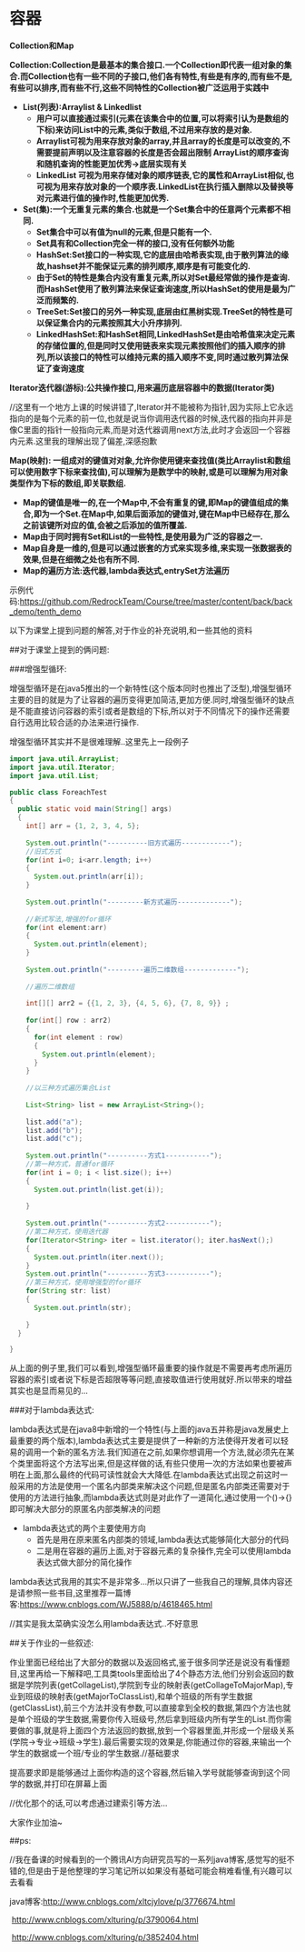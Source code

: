 # 容器

**Collection和Map**

**Collection:Collection是最基本的集合接口.一个Collection即代表一组对象的集合.而Collection也有一些不同的子接口,他们各有特性,有些是有序的,而有些不是,有些可以排序,而有些不行,这些不同特性的Collection被广泛运用于实践中**

- **List(列表):Arraylist & Linkedlist** 
  - **用户可以直接通过索引(元素在该集合中的位置,可以将索引认为是数组的下标)来访问List中的元素,类似于数组,不过用来存放的是对象.**
  - **Arraylist可视为用来存放对象的array,并且array的长度是可以改变的,不需要提前声明以及注意容器的长度是否会超出限制  ArrayList的顺序查询和随机查询的性能更加优秀->底层实现有关**
  - **LinkedList 可视为用来存储对象的顺序链表,它的属性和ArrayList相似,也可视为用来存放对象的一个顺序表.LinkedList在执行插入删除以及替换等对元素进行值的操作时,性能更加优秀.**
- **Set(集):一个无重复元素的集合.也就是一个Set集合中的任意两个元素都不相同.**
  - **Set集合中可以有值为null的元素,但是只能有一个.**
  - **Set具有和Collection完全一样的接口,没有任何额外功能**
  - **HashSet:Set接口的一种实现,它的底层由哈希表实现,由于散列算法的缘故,hashset并不能保证元素的排列顺序,顺序是有可能变化的.**
  - **由于Set的特性是集合内没有重复元素,所以对Set最经常做的操作是查询.而HashSet使用了散列算法来保证查询速度,所以HashSet的使用是最为广泛而频繁的.**
  - **TreeSet:Set接口的另外一种实现,底层由红黑树实现.TreeSet的特性是可以保证集合内的元素按照其大小升序排列.**
  - **LinkedHashSet:和HashSet相同,LinkedHashSet是由哈希值来决定元素的存储位置的,但是同时又使用链表来实现元素按照他们的插入顺序的排列,所以该接口的特性可以维持元素的插入顺序不变,同时通过散列算法保证了查询速度**

**Iterator迭代器(游标):公共操作接口,用来遍历底层容器中的数据(Iterator类)**

//这里有一个地方上课的时候讲错了,Iterator并不能被称为指针,因为实际上它永远指向的是每个元素的前一位,也就是说当你调用迭代器的时候,迭代器的指向并非是像C里面的指针一般指向元素,而是对迭代器调用next方法,此时才会返回一个容器内元素.这里我的理解出现了偏差,深感抱歉

**Map(映射):  一组成对的键值对对象,允许你使用键来查找值(类比Arraylist和数组可以使用数字下标来查找值),可以理解为是数学中的映射,或是可以理解为用对象类型作为下标的数组,即关联数组.**

- **Map的键值是唯一的,在一个Map中,不会有重复的键,即Map的键值组成的集合,即为一个Set.在Map中,如果后面添加的键值对,键在Map中已经存在,那么之前该键所对应的值,会被之后添加的值所覆盖.**
- **Map由于同时拥有Set和List的一些特性,是使用最为广泛的容器之一.**
- **Map自身是一维的,但是可以通过嵌套的方式来实现多维,来实现一张数据表的效果,但是在细微之处也有所不同.**
- **Map的遍历方法:迭代器,lambda表达式,entrySet方法遍历**




示例代码:https://github.com/RedrockTeam/Course/tree/master/content/back/back_demo/tenth_demo



以下为课堂上提到问题的解答,对于作业的补充说明,和一些其他的资料



##对于课堂上提到的俩问题:

###增强型循环:

增强型循环是在java5推出的一个新特性(这个版本同时也推出了泛型),增强型循环主要的目的就是为了让容器的遍历变得更加简洁,更加方便.同时,增强型循环的缺点是不能直接访问容器的索引或者是数组的下标,所以对于不同情况下的操作还需要自行选用比较合适的办法来进行操作.

增强型循环其实并不是很难理解..这里先上一段例子

```java
import java.util.ArrayList;
import java.util.Iterator;
import java.util.List;

public class ForeachTest
{
  public static void main(String[] args)
  {
    int[] arr = {1, 2, 3, 4, 5};
    
    System.out.println("----------旧方式遍历------------");
    //旧式方式    
    for(int i=0; i<arr.length; i++)
    {
      System.out.println(arr[i]);
    }
    
    System.out.println("---------新方式遍历-------------");
    
    //新式写法,增强的for循环
    for(int element:arr)
    {
      System.out.println(element);
    }
    
    System.out.println("---------遍历二维数组-------------");
    
    //遍历二维数组
    
    int[][] arr2 = {{1, 2, 3}, {4, 5, 6}, {7, 8, 9}} ;
    
    for(int[] row : arr2)
    {
      for(int element : row)
      {
        System.out.println(element);
      }
    }
    
    //以三种方式遍历集合List
    
    List<String> list = new ArrayList<String>();
    
    list.add("a");
    list.add("b");
    list.add("c");
    
    System.out.println("----------方式1-----------");
    //第一种方式，普通for循环
    for(int i = 0; i < list.size(); i++)
    {
      System.out.println(list.get(i));
      
    }
    
    System.out.println("----------方式2-----------");
    //第二种方式，使用迭代器
    for(Iterator<String> iter = list.iterator(); iter.hasNext();)
    {
      System.out.println(iter.next());
    }
    System.out.println("----------方式3-----------");
    //第三种方式，使用增强型的for循环
    for(String str: list)
    {
      System.out.println(str);
      
    }
  }

}
```

从上面的例子里,我们可以看到,增强型循环最重要的操作就是不需要再考虑所遍历容器的索引或者说下标是否超限等等问题,直接取值进行使用就好.所以带来的增益其实也是显而易见的...



###对于lambda表达式:

lambda表达式是在java8中新增的一个特性(与上面的java五并称是java发展史上最重要的两个版本),lambda表达式主要是提供了一种新的方法使得开发者可以轻易的调用一个新的匿名方法.我们知道在之前,如果你想调用一个方法,就必须先在某个类里面将这个方法写出来,但是这样做的话,有些只使用一次的方法如果也要被声明在上面,那么最终的代码可读性就会大大降低.在lambda表达式出现之前这时一般采用的方法是使用一个匿名内部类来解决这个问题,但是匿名内部类还需要对于使用的方法进行抽象,而lambda表达式则是对此作了一道简化,通过使用一个()->{}即可解决大部分的原匿名内部类解决的问题

- lambda表达式的两个主要使用方向
  - 首先是用在原来匿名内部类的领域,lambda表达式能够简化大部分的代码
  - 二是用在容器的遍历上面,对于容器元素的复杂操作,完全可以使用lambda表达式做大部分的简化操作

lambda表达式我用的其实不是非常多...所以只讲了一些我自己的理解,具体内容还是请参照一些书目,这里推荐一篇博客:https://www.cnblogs.com/WJ5888/p/4618465.html

//其实是我太菜确实没怎么用lambda表达式..不好意思



##关于作业的一些叙述:

作业里面已经给出了大部分的数据以及返回格式,鉴于很多同学还是说没有看懂题目,这里再给一下解释吧,工具类tools里面给出了4个静态方法,他们分别会返回的数据是学院列表(getCollageList),学院到专业的映射表(getCollageToMajorMap),专业到班级的映射表(getMajorToClassList),和单个班级的所有学生数据(getClassList),前三个方法并没有参数,可以直接拿到全校的数据,第四个方法也就是单个班级的学生数据,需要你传入班级号,然后拿到班级内所有学生的List.而你需要做的事,就是将上面四个方法返回的数据,放到一个容器里面,并形成一个层级关系(学院->专业->班级->学生).最后需要实现的效果是,你能通过你的容器,来输出一个学生的数据或一个班/专业的学生数据.//基础要求



提高要求即是能够通过上面你构造的这个容器,然后输入学号就能够查询到这个同学的数据,并打印在屏幕上面

//优化那个的话,可以考虑通过建索引等方法...

大家作业加油~



##ps:

//我在备课的时候看到的一个腾讯AI方向研究员写的一系列java博客,感觉写的挺不错的,但是由于是他整理的学习笔记所以如果没有基础可能会稍难看懂,有兴趣可以去看看

java博客:http://www.cnblogs.com/xltcjylove/p/3776674.html

​		http://www.cnblogs.com/xlturing/p/3790064.html

​		http://www.cnblogs.com/xlturing/p/3852404.html